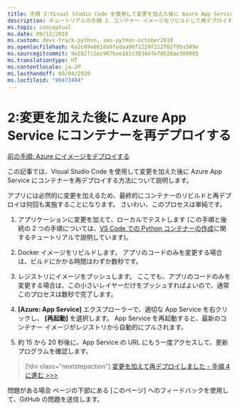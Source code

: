 ```yaml
---
title: 手順 3:Visual Studio Code を使用して変更を加えた後に Azure App Service にコンテナーを再デプロイする
description: チュートリアルの手順 3、コンテナー イメージをリビルドして再デプロイするための簡単な手順。
ms.topic: conceptual
ms.date: 09/12/2019
ms.custom: devx-track-python, seo-python-october2019
ms.openlocfilehash: 6a2c09e861da9fedaa90f1229f212f02f95a349e
ms.sourcegitcommit: 9e282fc2ec967bee181c3034e7e70b28ae308905
ms.translationtype: HT
ms.contentlocale: ja-JP
ms.lasthandoff: 09/04/2020
ms.locfileid: "89473494"
---
```

# <a name="2-redeploy-a-container-to-azure-app-service-after-making-changes"></a>2:変更を加えた後に Azure App Service にコンテナーを再デプロイする

[前の手順: Azure にイメージをデプロイする](tutorial-deploy-containers-02.md)

この記事では、Visual Studio Code を使用して変更を加えた後に Azure App Service にコンテナーを再デプロイする方法について説明します。

アプリには必然的に変更を加えるため、最終的にコンテナーのリビルドと再デプロイは何回も実施することになります。 さいわい、このプロセスは単純です。

1. アプリケーションに変更を加えて、ローカルでテストします  (この手順と後続の 2 つの手順については、[VS Code での Python コンテナーの作成](https://code.visualstudio.com/docs/python/tutorial-create-containers)に関するチュートリアルで説明しています)。

1. Docker イメージをリビルドします。 アプリのコードのみを変更する場合は、ビルドにかかる時間はわずか数秒です。

1. レジストリにイメージをプッシュします。 ここでも、アプリのコードのみを変更する場合は、この小さいレイヤーだけをプッシュすればよいので、通常このプロセスは数秒で完了します。

1. **[Azure: App Service]** エクスプローラーで、適切な App Service を右クリックし、 **[再起動]** を選択します。 App Service を再起動すると、最新のコンテナー イメージがレジストリから自動的にプルされます。

1. 約 15 から 20 秒後に、App Service の URL にもう一度アクセスして、更新プログラムを確認します。

> [!div class="nextstepaction"]
> [変更を加えて再デプロイしました - 手順 4 に進む >>>](tutorial-deploy-containers-04.md)

問題がある場合 ページの下部にある [このページ] へのフィードバックを使用して、GitHub の問題を送信します。
